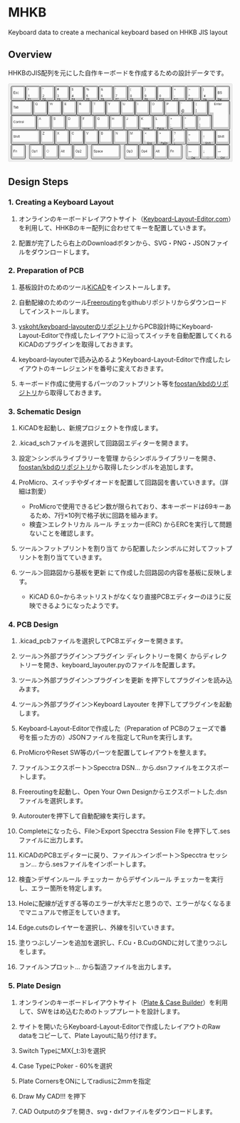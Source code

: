 # MHKB
Keyboard data to create a mechanical keyboard based on HHKB JIS layout

## Overview

HHKBのJIS配列を元にした自作キーボードを作成するための設計データです。

![png](https://github.com/ntaki815/MHKB/blob/main/keyboard-layout/mhkb.png?raw=true)

## Design Steps

### 1. Creating a Keyboard Layout
1. オンラインのキーボードレイアウトサイト（[Keyboard-Layout-Editor.com](http://www.keyboard-layout-editor.com/)）を利用して、HHKBのキー配列に合わせてキーを配置していきます。

2. 配置が完了したら右上のDownloadボタンから、SVG・PNG・JSONファイルをダウンロードします。

### 2. Preparation of PCB
1. 基板設計のためのツール[KiCAD](https://www.kicad.org/)をインストールします。

2. 自動配線のためのツール[Freerouting](https://github.com/freerouting/freerouting)をgithubリポジトリからダウンロードしてインストールします。

3. [yskoht/keyboard-layouterのリポジトリ](https://github.com/yskoht/keyboard-layouter)からPCB設計時にKeyboard-Layout-Editorで作成したレイアウトに沿ってスイッチを自動配置してくれるKiCADのプラグインを取得しておきます。

4. keyboard-layouterで読み込めるようKeyboard-Layout-Editorで作成したレイアウトのキーレジェンドを番号に変えておきます。

5. キーボード作成に使用するパーツのフットプリント等を[foostan/kbdのリポジトリ](https://github.com/foostan/kbd)から取得しておきます。

### 3. Schematic Design
1. KiCADを起動し、新規プロジェクトを作成します。

2. .kicad_schファイルを選択して回路図エディターを開きます。

3. 設定＞シンボルライブラリーを管理 からシンボルライブラリーを開き、[foostan/kbdのリポジトリ](https://github.com/foostan/kbd)から取得したシンボルを追加します。

4. ProMicro、スイッチやダイオードを配置して回路図を書いていきます。（詳細は割愛）
    + ProMicroで使用できるピン数が限られており、本キーボードは69キーあるため、7行×10列で格子状に回路を組みます。
    + 検査＞エレクトリカル ルール チェッカー(ERC) からERCを実行して問題ないことを確認します。

5. ツール＞フットプリントを割り当て から配置したシンボルに対してフットプリントを割り当てていきます。

6. ツール＞回路図から基板を更新 にて作成した回路図の内容を基板に反映します。
    + KiCAD 6.0~からネットリストがなくなり直接PCBエディターのほうに反映できるようになったようです。

### 4. PCB Design
1. .kicad_pcbファイルを選択してPCBエディターを開きます。

2. ツール＞外部プラグイン＞プラグイン ディレクトリーを開く からディレクトリーを開き、keyboard_layouter.pyのファイルを配置します。

3. ツール＞外部プラグイン＞プラグインを更新 を押下してプラグインを読み込みます。

4. ツール＞外部プラグイン＞Keyboard Layouter を押下してプラグインを起動します。

5. Keyboard-Layout-Editorで作成した（Preparation of PCBのフェーズで番号を振った方の）JSONファイルを指定してRunを実行します。

6. ProMicroやReset SW等のパーツを配置してレイアウトを整えます。

7. ファイル＞エクスポート＞Specctra DSN... から.dsnファイルをエクスポートします。

8. Freeroutingを起動し、Open Your Own Designからエクスポートした.dsnファイルを選択します。

9. Autorouterを押下して自動配線を実行します。

10. Completeになったら、File＞Export Specctra Session File を押下して.sesファイルに出力します。

11. KiCADのPCBエディターに戻り、ファイル＞インポート＞Specctra セッション... から.sesファイルをインポートします。

12. 検査＞デザインルール チェッカー からデザインルール チェッカーを実行し、エラー箇所を特定します。

13. Holeに配線が近すぎる等のエラーが大半だと思うので、エラーがなくなるまでマニュアルで修正をしていきます。

14. Edge.cutsのレイヤーを選択し、外線を引いていきます。

15. 塗りつぶしゾーンを追加を選択し、F.Cu・B.CuのGNDに対して塗りつぶしをします。

16. ファイル＞プロット... から製造ファイルを出力します。

### 5. Plate Design
1. オンラインのキーボードレイアウトサイト（[Plate & Case Builder](http://builder.swillkb.com/)）を利用して、SWをはめ込むためのトッププレートを設計します。

2. サイトを開いたらKeyboard-Layout-Editorで作成したレイアウトのRaw dataをコピーして、Plate Layoutに貼り付けます。

3. Switch TypeにMX{_t:3}を選択

4. Case TypeにPoker - 60%を選択

5. Plate CornersをONにしてradiusに2mmを指定

6. Draw My CAD!!! を押下

7. CAD Outputのタブを開き、svg・dxfファイルをダウンロードします。

